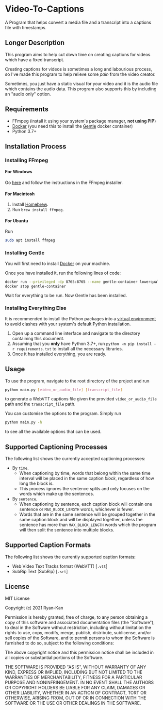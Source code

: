 # Video-To-Captions
A Program that helps convert a media file and a transcript into a captions file with timestamps.

## Longer Description
This program aims to help cut down time on creating captions for videos which have a fixed transcript.

Creating captions for videos is sometimes a long and labourious process, so I've made this program to help relieve some *pain* from the video creator.

Sometimes, you just have a static visual for your video and it is the audio file which contains the audio data. This program also supports this by including an "audio only" option.

## Requirements
- FFmpeg (install it using your system's package manager, **not using PIP**)
- [Docker](https://www.docker.com/) (you need this to install the [Gentle](https://github.com/lowerquality/gentle) docker container)
- Python 3.7+

## Installation Process
### Installing FFmpeg
#### For Windows
Go [here](https://www.ffmpeg.org/download.html#build-windows) and follow the instructions in the FFmpeg installer.

#### For Macintosh
1. Install [Homebrew](https://brew.sh/).
2. Run `brew install ffmpeg`.

#### For Ubuntu
Run
```bash
sudo apt install ffmpeg
```

### Installing [Gentle](https://github.com/lowerquality/gentle)
You will first need to install [Docker](https://www.docker.com/) on your machine.

Once you have installed it, run the following lines of code:
```bash
docker run --privileged -dp 8765:8765 --name gentle-container lowerquality/gentle
docker stop gentle-container
```

Wait for everything to be run. Now Gentle has been installed.

### Installing Everything Else
It is recommended to install the Python packages into a [virtual environment](https://docs.python.org/3/tutorial/venv.html) to avoid clashes with your system's default Python installation.

1. Open up a command line interface and navigate to the directory containing this document.
2. Assuming that you **only** have Python 3.7+, run `python -m pip install -r requirements.txt` to install all the necessary libraries.
3. Once it has installed everything, you are ready.

## Usage
To use the program, navigate to the root directory of the project and run
```bash
python main.py [video_or_audio_file] [transcript_file]
```
to generate a WebVTT captions file given the provided `video_or_audio_file` path and the `transcript_file` path.

You can customise the options to the program. Simply run
```bash
python main.py -h
```
to see all the available options that can be used.

## Supported Captioning Processes
The following list shows the currently accepted captioning processes:
- By `time`.
    - When captioning by time, words that belong within the same time interval will be placed in the same caption *block*, regardless of how long the block is.
    - This process ignores the sentence splits and only focuses on the words which make up the sentences.
- By `sentence`.
    - When captioning by sentence, each caption block will contain one sentence or `MAX_BLOCK_LENGTH` words, whichever is fewer.
    - Words that are in the same sentence will be grouped together in the same caption block and will be displayed together, unless the sentence has more than `MAX_BLOCK_LENGTH` words which the program will then split the sentence into multiple blocks.

## Supported Caption Formats
The following list shows the currently supported caption formats:
- Web Video Text Tracks format (WebVTT) [`.vtt`]
- SubRip Text (SubRip) [`.srt`]

## License
MIT License

Copyright (c) 2021 Ryan-Kan

Permission is hereby granted, free of charge, to any person obtaining a copy
of this software and associated documentation files (the "Software"), to deal
in the Software without restriction, including without limitation the rights
to use, copy, modify, merge, publish, distribute, sublicense, and/or sell
copies of the Software, and to permit persons to whom the Software is
furnished to do so, subject to the following conditions:

The above copyright notice and this permission notice shall be included in all
copies or substantial portions of the Software.

THE SOFTWARE IS PROVIDED "AS IS", WITHOUT WARRANTY OF ANY KIND, EXPRESS OR
IMPLIED, INCLUDING BUT NOT LIMITED TO THE WARRANTIES OF MERCHANTABILITY,
FITNESS FOR A PARTICULAR PURPOSE AND NONINFRINGEMENT. IN NO EVENT SHALL THE
AUTHORS OR COPYRIGHT HOLDERS BE LIABLE FOR ANY CLAIM, DAMAGES OR OTHER
LIABILITY, WHETHER IN AN ACTION OF CONTRACT, TORT OR OTHERWISE, ARISING FROM,
OUT OF OR IN CONNECTION WITH THE SOFTWARE OR THE USE OR OTHER DEALINGS IN THE
SOFTWARE.

